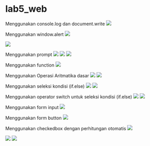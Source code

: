 # lab5_web

Menggunakan console.log dan document.write
<img src="https://user-images.githubusercontent.com/46300525/115853858-d227da00-a453-11eb-9af3-3adc5a5d5876.png">

Menggunakan window.alert
<img src="https://user-images.githubusercontent.com/46300525/115854048-0c917700-a454-11eb-876f-ef875c342905.png">

<img src="https://user-images.githubusercontent.com/46300525/115854359-5b3f1100-a454-11eb-83ab-6fde5066a15b.png">

Menggunakan prompt
<img src="https://user-images.githubusercontent.com/46300525/115854692-b2dd7c80-a454-11eb-812a-7404bcbf8942.png">
<img src="https://user-images.githubusercontent.com/46300525/115854761-c4268900-a454-11eb-974c-f89530f470eb.png">
<img src="https://user-images.githubusercontent.com/46300525/115854789-cab50080-a454-11eb-8116-40d290d2f026.png">

Menggunakan function
<img src="https://user-images.githubusercontent.com/46300525/115855318-50d14700-a455-11eb-8096-94a51710e96c.png">

Menggunakan Operasi Aritmatika dasar
<img src="https://user-images.githubusercontent.com/46300525/115857059-70696f00-a457-11eb-8baa-20a83ab1b7e4.png">
<img src="https://user-images.githubusercontent.com/46300525/115857087-76f7e680-a457-11eb-866a-66bf1923b50f.png">

Menggunakan seleksi kondisi (if.else)
<img src="https://user-images.githubusercontent.com/46300525/115857570-0b624900-a458-11eb-81be-3751c662454a.png">
<img src="https://user-images.githubusercontent.com/46300525/115857599-12895700-a458-11eb-8c2e-b4cc5de0d5e2.png">

Menggunakan operator switch untuk seleksi kondisi (if.else)
<img src="https://user-images.githubusercontent.com/46300525/115858768-909a2d80-a459-11eb-8e6d-34712e7837cc.png">
<img src="https://user-images.githubusercontent.com/46300525/115858650-6cd6e780-a459-11eb-952e-0563ba08696c.png">

Menggunakan form input
<img src="https://user-images.githubusercontent.com/46300525/115883101-9bfc5180-a477-11eb-9cb7-e140a99f4390.png">

Menggunakan form button
<img src="https://user-images.githubusercontent.com/46300525/115884442-1d081880-a479-11eb-8b25-1962b494dcca.png">

Menggunakan checkedbox dengan perhitungan otomatis
<img src="https://user-images.githubusercontent.com/46300525/115886762-71ac9300-a47b-11eb-8b0c-3e004f426163.png">

<img src="https://user-images.githubusercontent.com/46300525/115891940-df0ef280-a480-11eb-923e-b92485eda7f4.png">

<img src="https://user-images.githubusercontent.com/46300525/115891988-ecc47800-a480-11eb-99b5-b36c939e3c07.png">


